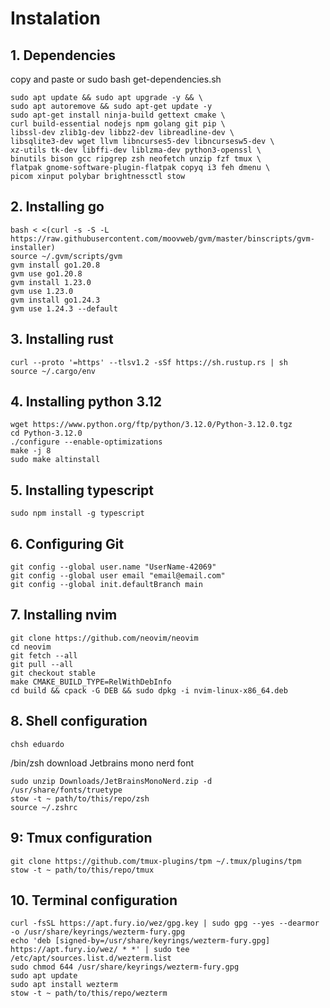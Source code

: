 # Instalation 
## 1. Dependencies

copy and paste or sudo bash get-dependencies.sh
```
sudo apt update && sudo apt upgrade -y && \
sudo apt autoremove && sudo apt-get update -y
sudo apt-get install ninja-build gettext cmake \
curl build-essential nodejs npm golang git pip \
libssl-dev zlib1g-dev libbz2-dev libreadline-dev \
libsqlite3-dev wget llvm libncurses5-dev libncursesw5-dev \
xz-utils tk-dev libffi-dev liblzma-dev python3-openssl \
binutils bison gcc ripgrep zsh neofetch unzip fzf tmux \
flatpak gnome-software-plugin-flatpak copyq i3 feh dmenu \
picom xinput polybar brightnessctl stow
```

## 2. Installing go
```
bash < <(curl -s -S -L https://raw.githubusercontent.com/moovweb/gvm/master/binscripts/gvm-installer)
source ~/.gvm/scripts/gvm
gvm install go1.20.8
gvm use go1.20.8
gvm install 1.23.0
gvm use 1.23.0
gvm install go1.24.3
gvm use 1.24.3 --default
```

## 3. Installing rust
```
curl --proto '=https' --tlsv1.2 -sSf https://sh.rustup.rs | sh
source ~/.cargo/env
```

## 4. Installing python 3.12
```
wget https://www.python.org/ftp/python/3.12.0/Python-3.12.0.tgz
cd Python-3.12.0
./configure --enable-optimizations
make -j 8
sudo make altinstall
```

## 5. Installing typescript
```
sudo npm install -g typescript
```

## 6. Configuring Git
```
git config --global user.name "UserName-42069"
git config --global user email "email@email.com"
git config --global init.defaultBranch main
```

## 7. Installing nvim
```
git clone https://github.com/neovim/neovim
cd neovim
git fetch --all
git pull --all
git checkout stable
make CMAKE_BUILD_TYPE=RelWithDebInfo
cd build && cpack -G DEB && sudo dpkg -i nvim-linux-x86_64.deb
```

## 8. Shell configuration
```
chsh eduardo
```
/bin/zsh <CR>
download Jetbrains mono nerd font
```
sudo unzip Downloads/JetBrainsMonoNerd.zip -d /usr/share/fonts/truetype
stow -t ~ path/to/this/repo/zsh
source ~/.zshrc
```

## 9: Tmux configuration
```
git clone https://github.com/tmux-plugins/tpm ~/.tmux/plugins/tpm
stow -t ~ path/to/this/repo/tmux
```

## 10. Terminal configuration
```
curl -fsSL https://apt.fury.io/wez/gpg.key | sudo gpg --yes --dearmor -o /usr/share/keyrings/wezterm-fury.gpg
echo 'deb [signed-by=/usr/share/keyrings/wezterm-fury.gpg] https://apt.fury.io/wez/ * *' | sudo tee /etc/apt/sources.list.d/wezterm.list
sudo chmod 644 /usr/share/keyrings/wezterm-fury.gpg
sudo apt update
sudo apt install wezterm
stow -t ~ path/to/this/repo/wezterm
```
